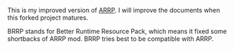 This is my improved version of [ARRP](https://github.com/Devan-Kerman/ARRP). I will improve the documents when this forked project matures.

BRRP stands for Better Runtime Resource Pack, which means it fixed some shortbacks of ARRP mod. BRRP tries best to be compatible with ARRP.
